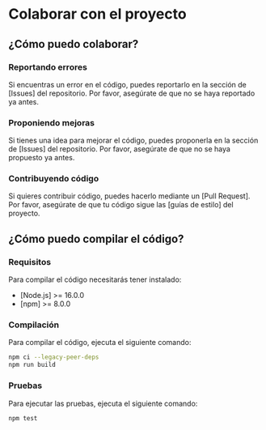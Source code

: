 # Colaborar con el proyecto

## ¿Cómo puedo colaborar?

### Reportando errores

Si encuentras un error en el código, puedes reportarlo en la sección de [Issues]
del repositorio. Por favor, asegúrate de que no se haya reportado ya antes.

### Proponiendo mejoras

Si tienes una idea para mejorar el código, puedes proponerla en la sección de
[Issues] del repositorio. Por favor, asegúrate de que no se haya propuesto ya
antes.

### Contribuyendo código

Si quieres contribuir código, puedes hacerlo mediante un [Pull Request]. Por
favor, asegúrate de que tu código sigue las [guías de estilo] del proyecto.

## ¿Cómo puedo compilar el código?

### Requisitos

Para compilar el código necesitarás tener instalado:

-   [Node.js] >= 16.0.0
-   [npm] >= 8.0.0

### Compilación

Para compilar el código, ejecuta el siguiente comando:

```bash
npm ci --legacy-peer-deps
npm run build
```

### Pruebas

Para ejecutar las pruebas, ejecuta el siguiente comando:

```bash
npm test
```
